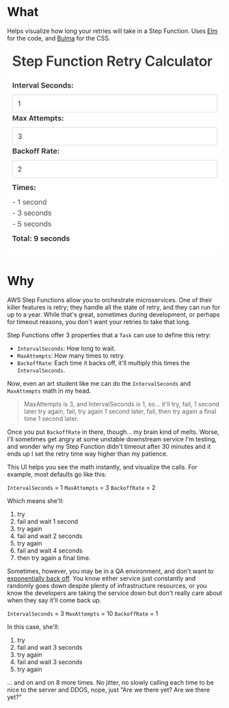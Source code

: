 # What

Helps visualize how long your retries will take in a Step Function. Uses [Elm](https://elm-lang.org/) for the code, and [Bulma](https://bulma.io/) for the CSS.

<img src="preview.png"></img>

# Why

AWS Step Functions allow you to orchestrate microservices. One of their killer features is retry; they handle all the state of retry, and they can run for up to a year. While that's great, sometimes during development, or perhaps for timeout reasons, you don't want your retries to take that long.

Step Functions offer 3 properties that a `Task` can use to define this retry:
- `IntervalSeconds`: How long to wait.
- `MaxAttempts`: How many times to retry.
- `BackoffRate`: Each time it backs off, it'll multiply this times the `IntervalSeconds`.

Now, even an art student like me can do the `IntervalSeconds` and `MaxAttempts` math in my head.

> MaxAttempts is 3, and IntervalSeconds is 1, so... it'll try, fail, 1 second later try again, fail, try again 1 second later, fail, then try again a final time 1 second later.

Once you put `BackoffRate` in there, though... my brain kind of melts. Worse, I'll sometimes get angry at some unstable downstream service I'm testing, and wonder why my Step Function didn't timeout after 30 minutes and it ends up I set the retry time way higher than my patience.

This UI helps you see the math instantly, and visualize the calls. For example, most defaults go like this:

`IntervalSeconds` = 1
`MaxAttempts` = 3
`BackoffRate` = 2

Which means she'll:

1. try
2. fail and wait 1 second
3. try again
4. fail and wait 2 seconds
5. try again
6. fail and wait 4 seconds
7. then try again a final time.

Sometimes, however, you may be in a QA environment, and don't want to [exponentially back off](https://aws.amazon.com/blogs/architecture/exponential-backoff-and-jitter/). You know either service just constantly and randomly goes down despite plenty of infrastructure resources, or you know the developers are taking the service down but don't really care about when they say it'll come back up.


`IntervalSeconds` = 3
`MaxAttempts` = 10
`BackoffRate` = 1

In this case, she'll:


1. try
2. fail and wait 3 seconds
3. try again
4. fail and wait 3 seconds
5. try again

... and on and on 8 more times. No jitter, no slowly calling each time to be nice to the server and DDOS, nope, just "Are we there yet? Are we there yet?"

